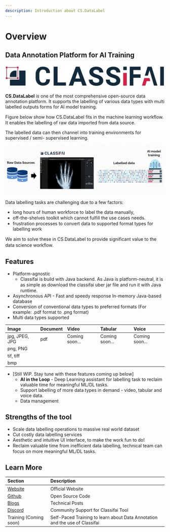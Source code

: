 ```yaml
---
description: Introduction about CS.DataLabel
---
```


# Overview

## **Data Annotation Platform for AI Training**

![](.gitbook/assets/0%20%2813%29.jpeg)

**CS.DataLabel** is one of the most comprehensive open-source data annotation platform. It supports the labelling of various data types with multi labelled outputs forms for AI model training.

Figure below show how CS.DataLabel ﬁts in the machine learning workﬂow. It enables the labelling of raw data imported from data source. 

The labelled data can then channel into training environments for supervised / semi- supervised learning.

![](.gitbook/assets/1%20%284%29.jpeg)

Data labelling tasks are challenging due to a few factors:

* long hours of human workforce to label the data manually,
* off-the-shelves toolkit which cannot fulﬁll the use cases needs.
* frustration processes to convert data to supported format types for labelling work

We aim to solve these in CS.DataLabel to provide signiﬁcant value to the data science workﬂow.

## Features

* Platform-agnostic
  * Classifai is build with Java backend. As Java is platform-neutral, it is as simple as download the classifai uber jar ﬁle and run it with Java runtime.
* Asynchronous API - Fast and speedy response In-memory Java-based database
* Conversion of conventional data types to preferred formats \(For example: .pdf format to .png format\)
* Multi data types supported

| Image | Document | Video | Tabular | Voice |
| :--- | :--- | :--- | :--- | :--- |
| jpg, JPEG, JPG | pdf | Coming soon... | Coming soon... | Coming soon... |
| png, PNG |  |  |  |  |
| tif, tiff |  |  |  |  |
| bmp |  |  |  |  |

* \[Still WIP. Stay tune with these features coming up below\]
  * **AI in the Loop** - Deep Learning assistant for labelling task to reclaim valuable time for meaningful ML/DL tasks.
  * Support labelling of more data types in demand - video, tabular and voice data.
  * Data management

## Strengths of the tool

* Scale data labelling operations to massive real world dataset 
* Cut costly data labelling services
* Aesthetic and intuitive UI interface, to make the work fun to do!
* Reclaim valuable time from ineﬃcient data labelling, technical team can focus on more meaningful ML/DL tasks.

## **Learn More**

| Section | Description |
| :--- | :--- |
| [Website](https://classifai.ai/) | Oﬃcial Website |
| [Github](https://github.com/CertifaiAI/classifai) | Open Source Code |
| [Blogs](https://medium.com/classifai-ai) | Technical Posts |
| [Discord](https://discord.com/invite/WsBFgNP) | Community Support for Classifai Tool |
| Training \(Coming soon\) | Self-Paced Training to learn about Data Annotation and the use of Classifai |



